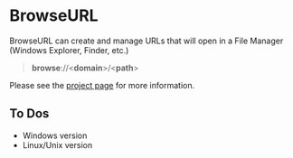 BrowseURL
=========

BrowseURL can create and manage URLs that will open in a File Manager (Windows Explorer, Finder, etc.)

> **browse**://&lt;**domain**&gt;/&lt;**path**&gt;

Please see the [project page](http://jingoro.github.com/browseurl/) for more information.

To Dos
------

* Windows version
* Linux/Unix version
